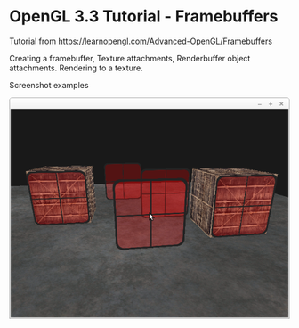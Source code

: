 # OpenGL 3.3 Tutorial - Framebuffers

Tutorial from https://learnopengl.com/Advanced-OpenGL/Framebuffers

Creating a framebuffer, Texture attachments, Renderbuffer object attachments.
Rendering to a texture.

Screenshot examples 

![alt text](https://github.com/tapin13/openGL-3-3-examples/blob/master/tutorialXVIII0_framebuffer/Screenshot.png)

